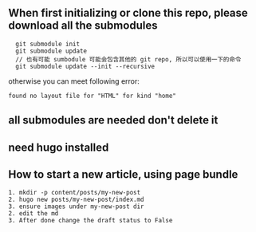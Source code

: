## When first initializing or clone this repo, please download all the submodules

```
  git submodule init
  git submodule update
  // 也有可能 sumbodule 可能会包含其他的 git repo, 所以可以使用一下的命令
  git submodule update --init --recursive
```

otherwise you can meet following error:

```
found no layout file for "HTML" for kind "home"
```

## all submodules are needed don't delete it

## need hugo installed

## How to start a new article, using page bundle

```
1. mkdir -p content/posts/my-new-post
2. hugo new posts/my-new-post/index.md
3. ensure images under my-new-post dir
2. edit the md
3. After done change the draft status to False

```
